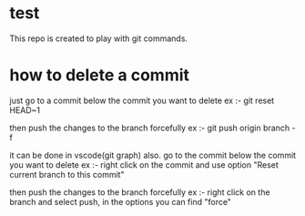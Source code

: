# test
This repo is created to play with git commands.

# how to delete a commit

just go to a commit below the commit you want to delete
    ex :- git reset HEAD~1

then push the changes to the branch forcefully
    ex :- git push origin branch -f

it can be done in vscode(git graph) also.
go to the commit below the commit you want to delete
    ex :- right click on the commit and use option "Reset current branch to this commit"

then push the changes to the branch forcefully
    ex :- right click on the branch and select push, in the options you can find "force"
